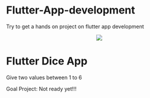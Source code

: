 # Flutter-App-development
Try to get a hands on project on flutter app development

<p align="center">
  <img src="docs/scenebmi.gif"> 
</p>


# Flutter Dice App
Give two values between 1 to 6


Goal Project: Not ready yet!!!
